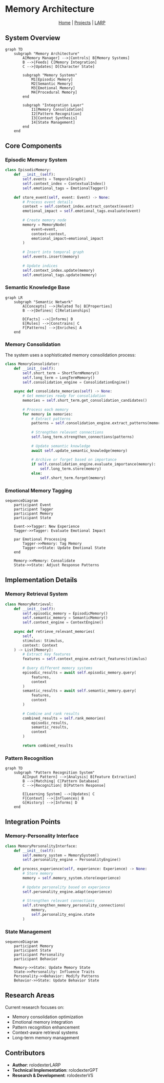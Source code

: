# Memory Architecture

<p align="center">
  <a href="../../../README.md">Home</a> | <a href="../../projects.md">Projects</a> | <a href="../README.md">LARP</a>
</p>

## System Overview

```mermaid
graph TD
    subgraph "Memory Architecture"
        A[Memory Manager] -->|Controls| B[Memory Systems]
        B -->|Feeds| C[Memory Integration]
        C -->|Updates| D[Character State]
        
        subgraph "Memory Systems"
            M1[Episodic Memory]
            M2[Semantic Memory]
            M3[Emotional Memory]
            M4[Procedural Memory]
        end
        
        subgraph "Integration Layer"
            I1[Memory Consolidation]
            I2[Pattern Recognition]
            I3[Context Synthesis]
            I4[State Management]
        end
    end
```

## Core Components

### Episodic Memory System

```python
class EpisodicMemory:
    def __init__(self):
        self.events = TemporalGraph()
        self.context_index = ContextualIndex()
        self.emotional_tags = EmotionalTagger()
    
    def store_event(self, event: Event) -> None:
        # Process event details
        context = self.context_index.extract_context(event)
        emotional_impact = self.emotional_tags.evaluate(event)
        
        # Create memory node
        memory = MemoryNode(
            event=event,
            context=context,
            emotional_impact=emotional_impact
        )
        
        # Insert into temporal graph
        self.events.insert(memory)
        
        # Update indices
        self.context_index.update(memory)
        self.emotional_tags.update(memory)
```

### Semantic Knowledge Base

```mermaid
graph LR
    subgraph "Semantic Network"
        A[Concepts] -->|Related To| B[Properties]
        B -->|Defines| C[Relationships]
        
        D[Facts] -->|Informs| B
        E[Rules] -->|Constrains| C
        F[Patterns] -->|Enriches| A
    end
```

### Memory Consolidation

The system uses a sophisticated memory consolidation process:

```python
class MemoryConsolidator:
    def __init__(self):
        self.short_term = ShortTermMemory()
        self.long_term = LongTermMemory()
        self.consolidation_engine = ConsolidationEngine()
    
    async def consolidate_memories(self) -> None:
        # Get memories ready for consolidation
        memories = self.short_term.get_consolidation_candidates()
        
        # Process each memory
        for memory in memories:
            # Extract patterns
            patterns = self.consolidation_engine.extract_patterns(memory)
            
            # Strengthen relevant connections
            self.long_term.strengthen_connections(patterns)
            
            # Update semantic knowledge
            await self.update_semantic_knowledge(memory)
            
            # Archive or forget based on importance
            if self.consolidation_engine.evaluate_importance(memory):
                self.long_term.store(memory)
            else:
                self.short_term.forget(memory)
```

### Emotional Memory Tagging

```mermaid
sequenceDiagram
    participant Event
    participant Tagger
    participant Memory
    participant State
    
    Event->>Tagger: New Experience
    Tagger->>Tagger: Evaluate Emotional Impact
    
    par Emotional Processing
        Tagger->>Memory: Tag Memory
        Tagger->>State: Update Emotional State
    end
    
    Memory->>Memory: Consolidate
    State->>State: Adjust Response Patterns
```

## Implementation Details

### Memory Retrieval System

```python
class MemoryRetrieval:
    def __init__(self):
        self.episodic_memory = EpisodicMemory()
        self.semantic_memory = SemanticMemory()
        self.context_engine = ContextEngine()
        
    async def retrieve_relevant_memories(
        self,
        stimulus: Stimulus,
        context: Context
    ) -> List[Memory]:
        # Extract key features
        features = self.context_engine.extract_features(stimulus)
        
        # Query different memory systems
        episodic_results = await self.episodic_memory.query(
            features,
            context
        )
        semantic_results = await self.semantic_memory.query(
            features,
            context
        )
        
        # Combine and rank results
        combined_results = self.rank_memories(
            episodic_results,
            semantic_results,
            context
        )
        
        return combined_results
```

### Pattern Recognition

```mermaid
graph TD
    subgraph "Pattern Recognition System"
        A[Input Pattern] -->|Analysis| B[Feature Extraction]
        B -->|Matching| C[Pattern Database]
        C -->|Recognition| D[Pattern Response]
        
        E[Learning System] -->|Updates| C
        F[Context] -->|Influences| B
        G[History] -->|Informs| D
    end
```

## Integration Points

### Memory-Personality Interface

```python
class MemoryPersonalityInterface:
    def __init__(self):
        self.memory_system = MemorySystem()
        self.personality_engine = PersonalityEngine()
        
    def process_experience(self, experience: Experience) -> None:
        # Store memory
        memory = self.memory_system.store(experience)
        
        # Update personality based on experience
        self.personality_engine.adapt(experience)
        
        # Strengthen relevant connections
        self.strengthen_memory_personality_connections(
            memory,
            self.personality_engine.state
        )
```

### State Management

```mermaid
sequenceDiagram
    participant Memory
    participant State
    participant Personality
    participant Behavior
    
    Memory->>State: Update Memory State
    State->>Personality: Influence Traits
    Personality->>Behavior: Modify Patterns
    Behavior->>State: Update Behavior State
```

## Research Areas

Current research focuses on:
- Memory consolidation optimization
- Emotional memory integration
- Pattern recognition enhancement
- Context-aware retrieval systems
- Long-term memory management

## Contributors

- **Author**: rolodexterLARP
- **Technical Implementation**: rolodexterGPT
- **Research & Development**: rolodexterVS 